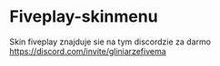 # Fiveplay-skinmenu
Skin fiveplay znajduje sie na tym discordzie za darmo https://discord.com/invite/gliniarzefivema
